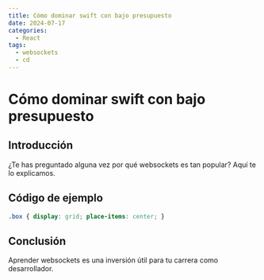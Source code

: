 ```yaml
---
title: Cómo dominar swift con bajo presupuesto
date: 2024-07-17
categories:
  - React
tags:
  - websockets
  - cd
---
```


# Cómo dominar swift con bajo presupuesto

## Introducción

¿Te has preguntado alguna vez por qué websockets es tan popular? Aquí te lo explicamos.

## Código de ejemplo

```css
.box { display: grid; place-items: center; }
```

## Conclusión

Aprender websockets es una inversión útil para tu carrera como desarrollador.